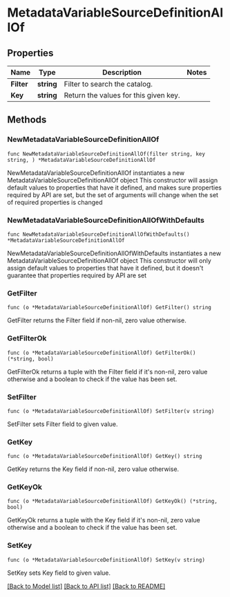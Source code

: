 # MetadataVariableSourceDefinitionAllOf

## Properties

Name | Type | Description | Notes
------------ | ------------- | ------------- | -------------
**Filter** | **string** | Filter to search the catalog. | 
**Key** | **string** | Return the values for this given key. | 

## Methods

### NewMetadataVariableSourceDefinitionAllOf

`func NewMetadataVariableSourceDefinitionAllOf(filter string, key string, ) *MetadataVariableSourceDefinitionAllOf`

NewMetadataVariableSourceDefinitionAllOf instantiates a new MetadataVariableSourceDefinitionAllOf object
This constructor will assign default values to properties that have it defined,
and makes sure properties required by API are set, but the set of arguments
will change when the set of required properties is changed

### NewMetadataVariableSourceDefinitionAllOfWithDefaults

`func NewMetadataVariableSourceDefinitionAllOfWithDefaults() *MetadataVariableSourceDefinitionAllOf`

NewMetadataVariableSourceDefinitionAllOfWithDefaults instantiates a new MetadataVariableSourceDefinitionAllOf object
This constructor will only assign default values to properties that have it defined,
but it doesn't guarantee that properties required by API are set

### GetFilter

`func (o *MetadataVariableSourceDefinitionAllOf) GetFilter() string`

GetFilter returns the Filter field if non-nil, zero value otherwise.

### GetFilterOk

`func (o *MetadataVariableSourceDefinitionAllOf) GetFilterOk() (*string, bool)`

GetFilterOk returns a tuple with the Filter field if it's non-nil, zero value otherwise
and a boolean to check if the value has been set.

### SetFilter

`func (o *MetadataVariableSourceDefinitionAllOf) SetFilter(v string)`

SetFilter sets Filter field to given value.


### GetKey

`func (o *MetadataVariableSourceDefinitionAllOf) GetKey() string`

GetKey returns the Key field if non-nil, zero value otherwise.

### GetKeyOk

`func (o *MetadataVariableSourceDefinitionAllOf) GetKeyOk() (*string, bool)`

GetKeyOk returns a tuple with the Key field if it's non-nil, zero value otherwise
and a boolean to check if the value has been set.

### SetKey

`func (o *MetadataVariableSourceDefinitionAllOf) SetKey(v string)`

SetKey sets Key field to given value.



[[Back to Model list]](../README.md#documentation-for-models) [[Back to API list]](../README.md#documentation-for-api-endpoints) [[Back to README]](../README.md)


